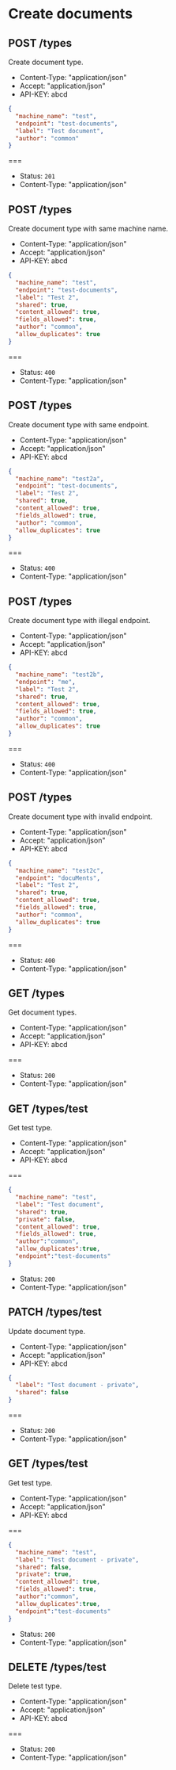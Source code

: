 # Create documents

## POST /types

Create document type.

* Content-Type: "application/json"
* Accept: "application/json"
* API-KEY: abcd

```json
{
  "machine_name": "test",
  "endpoint": "test-documents",
  "label": "Test document",
  "author": "common"
}
```

===

* Status: `201`
* Content-Type: "application/json"

## POST /types

Create document type with same machine name.

* Content-Type: "application/json"
* Accept: "application/json"
* API-KEY: abcd

```json
{
  "machine_name": "test",
  "endpoint": "test-documents",
  "label": "Test 2",
  "shared": true,
  "content_allowed": true,
  "fields_allowed": true,
  "author": "common",
  "allow_duplicates": true
}
```

===

* Status: `400`
* Content-Type: "application/json"

## POST /types

Create document type with same endpoint.

* Content-Type: "application/json"
* Accept: "application/json"
* API-KEY: abcd

```json
{
  "machine_name": "test2a",
  "endpoint": "test-documents",
  "label": "Test 2",
  "shared": true,
  "content_allowed": true,
  "fields_allowed": true,
  "author": "common",
  "allow_duplicates": true
}
```

===

* Status: `400`
* Content-Type: "application/json"

## POST /types

Create document type with illegal endpoint.

* Content-Type: "application/json"
* Accept: "application/json"
* API-KEY: abcd

```json
{
  "machine_name": "test2b",
  "endpoint": "me",
  "label": "Test 2",
  "shared": true,
  "content_allowed": true,
  "fields_allowed": true,
  "author": "common",
  "allow_duplicates": true
}
```

===

* Status: `400`
* Content-Type: "application/json"

## POST /types

Create document type with invalid endpoint.

* Content-Type: "application/json"
* Accept: "application/json"
* API-KEY: abcd

```json
{
  "machine_name": "test2c",
  "endpoint": "docuMents",
  "label": "Test 2",
  "shared": true,
  "content_allowed": true,
  "fields_allowed": true,
  "author": "common",
  "allow_duplicates": true
}
```

===

* Status: `400`
* Content-Type: "application/json"

## GET /types

Get document types.

* Content-Type: "application/json"
* Accept: "application/json"
* API-KEY: abcd

===

* Status: `200`
* Content-Type: "application/json"

## GET /types/test

Get test type.

* Content-Type: "application/json"
* Accept: "application/json"
* API-KEY: abcd

===

```json
{
  "machine_name": "test",
  "label": "Test document",
  "shared": true,
  "private": false,
  "content_allowed": true,
  "fields_allowed": true,
  "author":"common",
  "allow_duplicates":true,
  "endpoint":"test-documents"
}
```

* Status: `200`
* Content-Type: "application/json"

## PATCH /types/test

Update document type.

* Content-Type: "application/json"
* Accept: "application/json"
* API-KEY: abcd

```json
{
  "label": "Test document - private",
  "shared": false
}
```

===

* Status: `200`
* Content-Type: "application/json"

## GET /types/test

Get test type.

* Content-Type: "application/json"
* Accept: "application/json"
* API-KEY: abcd

===

```json
{
  "machine_name": "test",
  "label": "Test document - private",
  "shared": false,
  "private": true,
  "content_allowed": true,
  "fields_allowed": true,
  "author":"common",
  "allow_duplicates":true,
  "endpoint":"test-documents"
}
```

* Status: `200`
* Content-Type: "application/json"

## DELETE /types/test

Delete test type.

* Content-Type: "application/json"
* Accept: "application/json"
* API-KEY: abcd

===

* Status: `200`
* Content-Type: "application/json"

